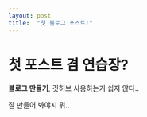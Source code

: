 ```yaml
---
layout: post
title:  "첫 블로그 포스트!"
---
```


# 첫 포스트 겸 연습장?

**블로그 만들기**, 깃허브 사용하는거 쉽지 않다..

잘 만들어 봐야지 뭐..
